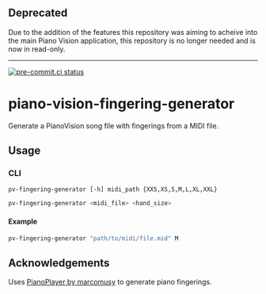 

## Deprecated

Due to the addition of the features this repository was aiming to acheive into the main Piano Vision application, this repository is no longer needed and is now in read-only.

----

[![pre-commit.ci status](https://results.pre-commit.ci/badge/github/TomMeyer/piano-vision-fingering-generator/main.svg)](https://results.pre-commit.ci/latest/github/TomMeyer/piano-vision-fingering-generator/main)


# piano-vision-fingering-generator

Generate a PianoVision song file with fingerings from a MIDI file.

## Usage

### CLI 

`pv-fingering-generator [-h] midi_path {XXS,XS,S,M,L,XL,XXL}`

```bash
pv-fingering-generator <midi_file> <hand_size>
```

#### Example
```bash
pv-fingering-generator "path/to/midi/file.mid" M
```

## Acknowledgements

Uses [PianoPlayer by marcomusy](https://github.com/marcomusy/pianoplayer) to generate piano fingerings.
